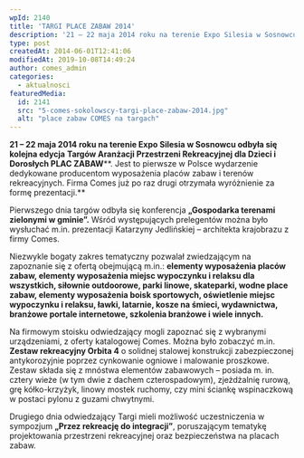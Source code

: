 ```yaml
---
wpId: 2140
title: 'TARGI PLACE ZABAW 2014'
description: '21 – 22 maja 2014 roku na terenie Expo Silesia w Sosnowcu odbyła się kolejna edycja Targów Aranżacji Przestrzeni Rekreacyjnej dla Dzieci i Dorosłych PLAC ZABAW. Jest to pierwsze w Polsce wydarzenie dedykowane producentom wyposażenia placów zabaw i terenów rekreacyjnych. Firma Comes już po raz drugi otrzymała wyróżnienie za formę prezentacji. Pierwszego dnia targów odbyła się ...'
type: post
createdAt: 2014-06-01T12:41:06
modifiedAt: 2019-10-08T14:49:24
author: comes_admin
categories:
  - aktualnosci
featuredMedia:
  id: 2141
  src: "5-comes-sokolowscy-targi-place-zabaw-2014.jpg"
  alt: "place zabaw COMES na targach"
---
```



**21 – 22 maja 2014 roku na terenie Expo Silesia w Sosnowcu odbyła się kolejna edycja** **Targów Aranżacji Przestrzeni Rekreacyjnej dla Dzieci i Dorosłych PLAC ZABAW****. Jest to pierwsze w Polsce wydarzenie dedykowane producentom wyposażenia placów zabaw i terenów rekreacyjnych. Firma Comes już po raz drugi otrzymała wyróżnienie za formę prezentacji.**

Pierwszego dnia targów odbyła się konferencja **„Gospodarka terenami zielonymi w gminie”.** Wśród występujących prelegentów można było wysłuchać m.in. prezentacji Katarzyny Jedlińskiej – architekta krajobrazu z firmy Comes.

Niezwykle bogaty zakres tematyczny pozwalał zwiedzającym na zapoznanie się z ofertą obejmującą m.in.: **elementy wyposażenia placów zabaw, elementy wyposażenia miejsc wypoczynku i relaksu dla wszystkich, siłownie outdoorowe, parki linowe, skateparki, wodne place zabaw, elementy wyposażenia boisk sportowych, oświetlenie miejsc wypoczynku i relaksu, ławki, latarnie, kosze na śmieci, wydawnictwa, branżowe portale internetowe, szkolenia branżowe i wiele innych.**

Na firmowym stoisku odwiedzający mogli zapoznać się z wybranymi urządzeniami, z oferty katalogowej Comes. Można było zobaczyć m.in. **Zestaw rekreacyjny Orbita 4** o solidnej stalowej konstrukcji zabezpieczonej antykorozyjnie poprzez cynkowanie ogniowe i malowanie proszkowe. Zestaw składa się z mnóstwa elementów zabawowych – posiada m. in. cztery wieże (w tym dwie z dachem czterospadowym), zjeżdżalnię rurową, grę kółko-krzyżyk, linowy mostek ruchomy, czy mini ściankę wspinaczkową w postaci pylonu z guzami chwytnymi.

Drugiego dnia odwiedzający Targi mieli możliwość uczestniczenia w sympozjum **„Przez rekreację do integracji”**, poruszającym tematykę projektowania przestrzeni rekreacyjnej oraz bezpieczeństwa na placach zabaw.